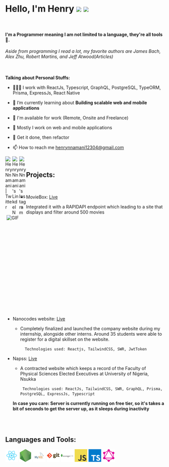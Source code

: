# Hello, I'm Henry ![]( https://visitor-badge.glitch.me/badge?page_id=fineanmol ) <img src="https://media.giphy.com/media/hvRJCLFzcasrR4ia7z/giphy.gif" width="25px">

<br>
<h4>I'm a Programmer meaning I am not limited to a language, they're all tools 🚀. <br> <h6>Aside from programming I read a lot, my favorite authors are James Bach, Alex Zhu, Robert Martins, and Jeff Atwood(Articles)</h6></h4>
<br>
<b>Talking about Personal Stuffs:</b>

- 👨🏽‍💻 I work with ReactJs, Typescript, GraphQL, PostgreSQL, TypeORM, Prisma, ExpressJs,  React Native
- 🌱 I’m currently learning about **Building scalable web and mobile applications**
- 🌱 I'm available for work (Remote, Onsite and Freelance)
- 📝 Mostly I work on web and mobile applications
- 💬 Get it done, then refactor

- 📫 How to reach me henrynnamani12304@gmail.com

<a href="https://twitter.com/jedi_c0de">
<img align="left" alt="Henry Nnamani | Twitter" width="22px" src="https://cdn.jsdelivr.net/npm/simple-icons@v3/icons/twitter.svg" />
</a> 
<a href="https://www.linkedin.com/in/asahelcode/">
  <img align="left" alt="Henry Nnamani's LinkdeIN" width="22px" src="https://cdn.jsdelivr.net/npm/simple-icons@v3/icons/linkedin.svg" />
</a>
<a href="https://www.instagram.com/henry nnamani/">
  <img align="left" alt="Henry Nnamani's Instagram" width="22px" src="https://cdn.jsdelivr.net/npm/simple-icons@v3/icons/instagram.svg" />
</a>


  <img align="right" alt="GIF" src="https://github.com/asahelcode/asahelcode/blob/master/code.gif?raw=true" width="500" height="320" />
<br>

<h2>Projects:</h2> <br>

- MovieBox: [Live](https://zingy-liger-0bc2ba.netlify.app)
  - Integrated it with a RAPIDAPI endpoint which leading to a site that displays and filter around 500 movies
      ```
        Technology used: Reactjs
      ```
 
- Nanocodes website: [Live](https://nanocodes.com.ng)
  - Completely finalized and launched the company website during my internship, alongside other interns. Around 35 students were able to register for a digital skillset on the website.
    ```
      Technologies used: Reactjs, TailwindCSS, SWR, JwtToken
    ```
- Napss: [Live](https://napss.vercel.app)
  - A contracted website which keeps a record of the Faculty of Physical Sciences Elected Executives at University of Nigeria, Nsukka
    ```
     Technologies used: ReactJs, TailwindCSS, SWR, GraphQL, Prisma, PostgreSQL, ExpressJs, Typescript
    ```
  **In case you care: Server is currently running on free tier, so it's takes a bit of seconds to get the server up, as it sleeps during inactivity**

<br><br>
<h2>Languages and Tools:</h2> 

<code><img height="40" src="https://raw.githubusercontent.com/github/explore/80688e429a7d4ef2fca1e82350fe8e3517d3494d/topics/react/react.png"></code>
<code><img height="40" src="https://raw.githubusercontent.com/github/explore/80688e429a7d4ef2fca1e82350fe8e3517d3494d/topics/nodejs/nodejs.png"></code>
<code><img height="40" src="https://raw.githubusercontent.com/github/explore/80688e429a7d4ef2fca1e82350fe8e3517d3494d/topics/mysql/mysql.png"></code>
<code><img height="40" src="https://raw.githubusercontent.com/github/explore/80688e429a7d4ef2fca1e82350fe8e3517d3494d/topics/git/git.png"></code>
<code><img height="40" src="https://raw.githubusercontent.com/github/explore/80688e429a7d4ef2fca1e82350fe8e3517d3494d/topics/mongodb/mongodb.png"></code>
<code><img height="40" src="https://raw.githubusercontent.com/github/explore/80688e429a7d4ef2fca1e82350fe8e3517d3494d/topics/javascript/javascript.png"></code>
<code><img height="40" src="https://raw.githubusercontent.com/github/explore/80688e429a7d4ef2fca1e82350fe8e3517d3494d/topics/typescript/typescript.png"></code>
<code><img height="40" src="https://raw.githubusercontent.com/github/explore/80688e429a7d4ef2fca1e82350fe8e3517d3494d/topics/graphql/graphql.png">
</code>
<br><br>

<br>
</br>





